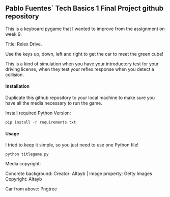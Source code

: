 
## Pablo Fuentes´ Tech Basics 1 Final Project github repository
This is a keyboard pygame that I wanted to improve from the assignment on week 9.

Title: Relex Drive. 

Use the keys up, down, left and right to get the car to meet the green cube!


This is a kind of simulation when you have your introductory test for your driving license, when they test your reflex response when you detect a collision.
#### Installation
Duplicate this github repository to your local machine to make sure you have all the media necessary to run the game.


Install required Python Version:
```
pip install -r requirements.txt
```

#### Usage
I tried to keep it simple, so you just need to use one Python file!
```
python titlegame.py
```
Media copyright:

Concrete background: Creator: Altayb 
| 
Image property: Getty Images
Copyright: Altayb

Car from above: Pngtree